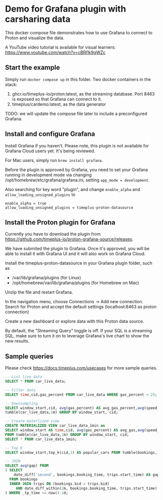 # Demo for Grafana plugin with carsharing data



This docker compose file demonstrates how to use Grafana to connect to Proton and visualize the data.

A YouTube video tutorial is available for visual learners: https://www.youtube.com/watch?v=cBRl1k9qWZc

## Start the example

Simply run `docker compose up` in this folder. Two docker containers in the stack:

1. ghcr.io/timeplus-io/proton:latest, as the streaming database. Port 8463 is exposed so that Grafana can connect to it.
2. timeplus/cardemo:latest, as the data generator

TODO: we will update the compose file later to include a preconfigured Grafana.

## Install and configure Grafana

Install Grafana if you haven't. Please note, this plugin is not available for Grafana Cloud users yet. It's being reviewed.

For Mac users, simply run `brew install grafana`.

Before the plugin is approved by Grafana, you need to set your Grafana running in development mode via changing /opt/homebrew/etc/grafana/grafana.ini, setting `app_mode = development`.

Also searching for key word "plugin", and change `enable_alpha` and `allow_loading_unsigned_plugins` to
```
enable_alpha = true
allow_loading_unsigned_plugins = timeplus-proton-datasource
```

## Install the Proton plugin for Grafana

Currently you have to download the plugin from https://github.com/timeplus-io/proton-grafana-source/releases.

We have submited the plugin to Grafana. Once it's approved, you will be able to install it with Grafana UI and it will also work on Grafana Cloud.

Install the timeplus-proton-datasource in your Grafana plugin folder, such as
- /var/lib/grafana/plugins (for Linux)
- /opt/homebrew/var/lib/grafana/plugins (for Homebrew on Mac)

Unzip the file and restart Grafana. 



In the navigation menu, choose Connections -> Add new connection.
Search for Proton and accept the default settings (localhost:8463 as proton connection)

Create a new dashboard or explore data with this Proton data source.

By default, the "Streaming Query" toggle is off. If your SQL is a streaming SQL, make sure to turn it on to leverage Grafana's live chart to show the new results.

## Sample queries

Please check https://docs.timeplus.com/usecases for more sample queries.

```sql
-- List live data
SELECT * FROM car_live_data; 

-- Filter data
SELECT time,cid,gas_percent FROM car_live_data WHERE gas_percent < 25;  

-- Downsampling
SELECT window_start,cid, avg(gas_percent) AS avg_gas_percent,avg(speed_kmh) AS avg_speed FROM
tumble(car_live_data,1m) GROUP BY window_start, cid; 

-- Create materlized view
CREATE MATERIALIZED VIEW car_live_data_1min as
SELECT window_start AS time,cid, avg(gas_percent) AS avg_gas,avg(speed_kmh) AS avg_speed 
FROM tumble(car_live_data,1m) GROUP BY window_start, cid; 
SELECT * FROM car_live_data_1min;

-- Top K
SELECT window_start,top_k(cid,3) AS popular_cars FROM tumble(bookings,1h) GROUP BY window_start;

-- JOIN
SELECT avg(gap) FROM
( SELECT
    date_diff('second', bookings.booking_time, trips.start_time) AS gap
  FROM bookings
  INNER JOIN trips ON (bookings.bid = trips.bid) 
     AND date_diff_within(2m, bookings.booking_time, trips.start_time)
) WHERE _tp_time >= now()-1d;

```

